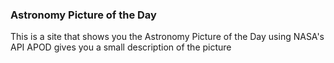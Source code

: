 ### Astronomy Picture of the Day
This is a site that shows you the Astronomy Picture of the Day using NASA's API
APOD gives you a small description of the picture 
